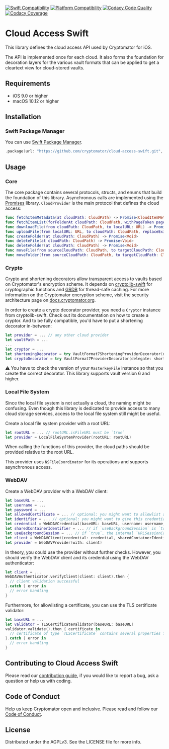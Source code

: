 [![Swift Compatibility](https://img.shields.io/endpoint?url=https%3A%2F%2Fswiftpackageindex.com%2Fapi%2Fpackages%2Fcryptomator%2Fcloud-access-swift%2Fbadge%3Ftype%3Dswift-versions)](https://swiftpackageindex.com/cryptomator/cloud-access-swift)
[![Platform Compatibility](https://img.shields.io/endpoint?url=https%3A%2F%2Fswiftpackageindex.com%2Fapi%2Fpackages%2Fcryptomator%2Fcloud-access-swift%2Fbadge%3Ftype%3Dplatforms)](https://swiftpackageindex.com/cryptomator/cloud-access-swift)
[![Codacy Code Quality](https://app.codacy.com/project/badge/Grade/35951085e6604f9aaab998fc65dd2467)](https://www.codacy.com/gh/cryptomator/cloud-access-swift/dashboard)
[![Codacy Coverage](https://app.codacy.com/project/badge/Coverage/35951085e6604f9aaab998fc65dd2467)](https://www.codacy.com/gh/cryptomator/cloud-access-swift/dashboard)

# Cloud Access Swift

This library defines the cloud access API used by Cryptomator for iOS.

The API is implemented once for each cloud. It also forms the foundation for decoration layers for the various vault formats that can be applied to get a cleartext view for cloud-stored vaults.

## Requirements

- iOS 9.0 or higher
- macOS 10.12 or higher

## Installation

### Swift Package Manager

You can use [Swift Package Manager](https://swift.org/package-manager/ "Swift Package Manager").

```swift
.package(url: "https://github.com/cryptomator/cloud-access-swift.git", .upToNextMinor(from: "1.0.0"))
```

## Usage

### Core

The core package contains several protocols, structs, and enums that build the foundation of this library. Asynchronous calls are implemented using the [Promises](https://github.com/google/promises/) library. `CloudProvider` is the main protocol that defines the cloud access:

```swift
func fetchItemMetadata(at cloudPath: CloudPath) -> Promise<CloudItemMetadata>
func fetchItemList(forFolderAt cloudPath: CloudPath, withPageToken pageToken: String?) -> Promise<CloudItemList>
func downloadFile(from cloudPath: CloudPath, to localURL: URL) -> Promise<Void>
func uploadFile(from localURL: URL, to cloudPath: CloudPath, replaceExisting: Bool) -> Promise<CloudItemMetadata>
func createFolder(at cloudPath: CloudPath) -> Promise<Void>
func deleteFile(at cloudPath: CloudPath) -> Promise<Void>
func deleteFolder(at cloudPath: CloudPath) -> Promise<Void>
func moveFile(from sourceCloudPath: CloudPath, to targetCloudPath: CloudPath) -> Promise<Void>
func moveFolder(from sourceCloudPath: CloudPath, to targetCloudPath: CloudPath) -> Promise<Void>
```

### Crypto

Crypto and shortening decorators allow transparent access to vaults based on Cryptomator's encryption scheme. It depends on [cryptolib-swift](https://github.com/cryptomator/cryptolib-swift) for cryptographic functions and [GRDB](https://github.com/groue/GRDB.swift) for thread-safe caching. For more information on the Cryptomator encryption scheme, visit the security architecture page on [docs.cryptomator.org](https://docs.cryptomator.org/en/1.5/security/architecture/).

In order to create a crypto decorator provider, you need a `Cryptor` instance from cryptolib-swift. Check out its documentation on how to create a cryptor. And to be fully compatible, you'd have to put a shortening decorator in-between:

```swift
let provider = ... // any other cloud provider
let vaultPath = ...
...
let cryptor = ...
let shorteningDecorator = try VaultFormat7ShorteningProviderDecorator(delegate: provider, vaultPath: vaultPath)
let cryptoDecorator = try VaultFormat7ProviderDecorator(delegate: shorteningDecorator, vaultPath: vaultPath, cryptor: cryptor)
```

:warning: You have to check the version of your `MasterkeyFile` instance so that you create the correct decorator. This library supports vault version 6 and higher.

### Local File System

Since the local file system is not actually a cloud, the naming might be confusing. Even though this library is dedicated to provide access to many cloud storage services, access to the local file system still might be useful.

Create a local file system provider with a root URL:

```swift
let rootURL = ... // rootURL.isFileURL must be `true`
let provider = LocalFileSystemProvider(rootURL: rootURL)
```

When calling the functions of this provider, the cloud paths should be provided relative to the root URL.

This provider uses `NSFileCoordinator` for its operations and supports asynchronous access.

### WebDAV

Create a WebDAV provider with a WebDAV client:

```swift
let baseURL = ...
let username = ...
let password = ...
let allowedCertificate = ... // optional: you might want to allowlist a TLS certificate
let identifier = ... // optional: you might want to give this credential an identifier, defaults to a random UUID
let credential = WebDAVCredential(baseURL: baseURL, username: username, password: password, allowedCertificate: allowedCertificate, identifier: identifier)
let sharedContainerIdentifier = ... // if `useBackgroundSession` is `true`, this will be set internally for the `URLSessionConfiguration`
let useBackgroundSession = ... // if `true`, the internal `URLSessionConfiguration` will be based on a background configuration
let client = WebDAVClient(credential: credential, sharedContainerIdentifier: sharedContainerIdentifier, useBackgroundSession: useBackgroundSession)
let provider = WebDAVProvider(with: client)
```

In theory, you could use the provider without further checks. However, you should verify the WebDAV client and its credential using the WebDAV authenticator:

```swift
let client = ...
WebDAVAuthenticator.verifyClient(client: client).then {
  // client validation successful
}.catch { error in
  // error handling
}
```

Furthermore, for allowlisting a certificate, you can use the TLS certificate validator:

```swift
let baseURL = ...
let validator = TLSCertificateValidator(baseURL: baseURL)
validator.validate().then { certificate in
  // certificate of type `TLSCertificate` contains several properties for further handling
}.catch { error in
  // error handling
}
```

## Contributing to Cloud Access Swift

Please read our [contribution guide](.github/CONTRIBUTING.md), if you would like to report a bug, ask a question or help us with coding.

## Code of Conduct

Help us keep Cryptomator open and inclusive. Please read and follow our [Code of Conduct](.github/CODE_OF_CONDUCT.md).

## License

Distributed under the AGPLv3. See the LICENSE file for more info.
